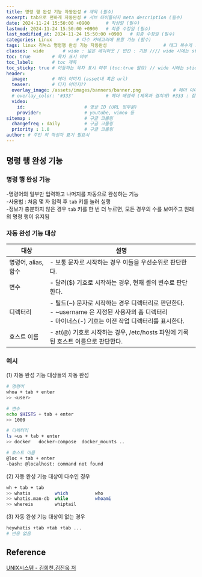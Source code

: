 ```yaml
---
title: 명령 행 완성 기능 자동완성 # 제목 (필수)
excerpt: tab으로 편하게 자동완성 # 서브 타이틀이자 meta description (필수)
date: 2024-11-24 15:50:00 +0900      # 작성일 (필수)
lastmod: 2024-11-24 15:50:00 +0900   # 최종 수정일 (필수)
last_modified_at: 2024-11-24 15:50:00 +0900   # 최종 수정일 (필수)
categories: Linux         # 다수 카테고리에 포함 가능 (필수)
tags: linux 리눅스 명령행 완성 기능 자동완성                     # 태그 복수개 가능 (필수)
classes:  wide       # wide : 넓은 레이아웃 / 빈칸 : 기본 //// wide 시에는 sticky toc 불가
toc: true        # 목차 표시 여부
toc_label:       # toc 제목
toc_sticky: true # 이동하는 목차 표시 여부 (toc:true 필요) // wide 시에는 sticky toc 불가
header: 
  image:         # 헤더 이미지 (asset내 혹은 url)
  teaser:        # 티저 이미지??
  overlay_image: /assets/images/banners/banner.png            # 헤더 이미지 (제목과 겹치게)
  # overlay_color: '#333'            # 헤더 배경색 (제목과 겹치게) #333 : 짙은 회색 (필수)
  video:
    id:                      # 영상 ID (URL 뒷부분)
    provider:                # youtube, vimeo 등
sitemap :                    # 구글 크롤링
  changefreq : daily         # 구글 크롤링
  priority : 1.0             # 구글 크롤링
author: # 주인 외 작성자 표기 필요시
---
```

<!--postNo: 20241124_008-->


## 명령 행 완성 기능  

### 명령 행 완성 기능  

-명령어의 일부만 입력하고 나머지를 자동으로 완성하는 기능  
-사용법 : 처음 몇 자 입력 후 `tab` 키를 눌러 실행  
-정보가 충분하지 않은 경우 `tab` 키를 한 번 더 누르면, 모든 경우의 수를 보여주고 원래의 명령 행이 유지됨  

### 자동 완성 기능 대상  

|대상|설명|
|---|---|
|명령어, alias, 함수|- 보통 문자로 시작하는 경우 이들을 우선순위로 판단한다.|
|변수|- 달러($) 기호로 시작하는 경우, 현재 셸의 변수로 판단한다.|
|디렉터리|- 틸드(~) 문자로 시작하는 경우 디렉터리로 판단한다.<br>- ~username 은 지정된 사용자의 홈 디렉터리<br>- 마이너스(-) 기호는 이전 작업 디렉터리를 표시한다.|
|호스트 이름|- at(@) 기호로 시작하는 경우, /etc/hosts 파일에 기록된 호스트 이름으로 판단한다.|

### 예시  

(1) 자동 완성 기능 대상들의 자동 완성  

```bash
# 명령어
whoa + tab + enter
>> <user>

# 변수
echo $HISTS + tab + enter
>> 1000

# 디렉터리
ls ~us + tab + enter
>> docker   docker-compose  docker_mounts ..

# 호스트 이름
@loc + tab + enter
-bash: @localhost: command not found
```

(2) 자동 완성 기능 대상이 다수인 경우  

```bash
wh + tab + tab
>> whatis         which          who
>> whatis.man-db  while          whoami
>> whereis        whiptail 
```

(3) 자동 완성 기능 대상이 없는 경우  

```bash
heywhatis +tab +tab +tab ...
# 반응 없음
```


## Reference  

[UNIX시스템 - 김희천,김진욱 저 ](https://search.shopping.naver.com/book/catalog/41474371650)  
